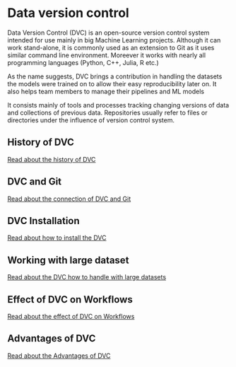 # Data version control
Data Version Control (DVC) is an open-source version control system intended for use mainly in big Machine Learning projects. Although it can work stand-alone, it is commonly used as an extension to Git as it uses similar command line environment. Moreever it works with nearly all programming languages (Python, C++, Julia, R etc.)

As the name suggests, DVC brings a contribution in handling the datasets the models were trained on to allow their easy reproducibility later on. It also helps team members to manage their pipelines and ML models

It consists mainly of tools and processes tracking changing versions of data and collections of previous data. Repositories usually refer to files  or directories under the influence of version control system.

## History of DVC
[Read about the history of DVC](https://github.com/janklasek1/dvc_final_project/blob/main/Short_History.md)

## DVC and Git
[Read about the connection of DVC and Git](https://github.com/janklasek1/dvc_final_project/blob/main/DVC_and_git.md)

## DVC Installation
[Read about how to install the DVC](https://github.com/janklasek1/dvc_final_project/blob/982fb9dbb27b3c6c221a7dfbada3abe5fd2ff7ef/How_to_intall.md)

## Working with large dataset
[Read about the DVC how to handle with large datasets](https://github.com/janklasek1/dvc_final_project/blob/4ef346be0413e524c587f5d3e9c870e6fdc9712a/Working_with_large_datasets.md)

## Effect of DVC on Workflows
[Read about the effect of DVC on Workflows](https://github.com/janklasek1/dvc_final_project/blob/dcdc004ae33280265358923b109fc5b0fd80d677/DVC_workflow.md)

## Advantages of DVC
[Read about the Advantages of DVC](https://github.com/janklasek1/dvc_final_project/blob/e0ea5858ba0789bccdc3b938932cdfba50fdb987/Advantages%20of%20DVC.md)

